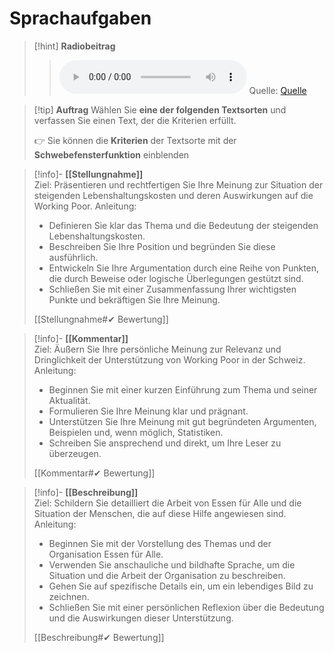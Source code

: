 # Sprachaufgaben

>[!hint] **Radiobeitrag**
>><audio controls><source src="{audiolink}"></audio>
>>Quelle: [Quelle]({url})

>[!tip] **Auftrag**
>Wählen Sie **eine der folgenden Textsorten** und verfassen Sie einen Text, der die Kriterien erfüllt.
>
>👉 Sie können die **Kriterien** der Textsorte mit der **Schwebefensterfunktion** einblenden

>[!info]- **[[Stellungnahme]]**  
>Ziel: Präsentieren und rechtfertigen Sie Ihre Meinung zur Situation der steigenden Lebenshaltungskosten und deren Auswirkungen auf die Working Poor.
>Anleitung:
> - Definieren Sie klar das Thema und die Bedeutung der steigenden Lebenshaltungskosten.
> - Beschreiben Sie Ihre Position und begründen Sie diese ausführlich.
> - Entwickeln Sie Ihre Argumentation durch eine Reihe von Punkten, die durch Beweise oder logische Überlegungen gestützt sind.
> - Schließen Sie mit einer Zusammenfassung Ihrer wichtigsten Punkte und bekräftigen Sie Ihre Meinung.
>
>[[Stellungnahme#✔ Bewertung]]

>[!info]- **[[Kommentar]]**  
>Ziel: Äußern Sie Ihre persönliche Meinung zur Relevanz und Dringlichkeit der Unterstützung von Working Poor in der Schweiz.
>Anleitung:
> - Beginnen Sie mit einer kurzen Einführung zum Thema und seiner Aktualität.
> - Formulieren Sie Ihre Meinung klar und prägnant.
> - Unterstützen Sie Ihre Meinung mit gut begründeten Argumenten, Beispielen und, wenn möglich, Statistiken.
> - Schreiben Sie ansprechend und direkt, um Ihre Leser zu überzeugen.
>
>[[Kommentar#✔ Bewertung]]

>[!info]- **[[Beschreibung]]**  
>Ziel: Schildern Sie detailliert die Arbeit von Essen für Alle und die Situation der Menschen, die auf diese Hilfe angewiesen sind.
>Anleitung:
> - Beginnen Sie mit der Vorstellung des Themas und der Organisation Essen für Alle.
> - Verwenden Sie anschauliche und bildhafte Sprache, um die Situation und die Arbeit der Organisation zu beschreiben.
> - Gehen Sie auf spezifische Details ein, um ein lebendiges Bild zu zeichnen.
> - Schließen Sie mit einer persönlichen Reflexion über die Bedeutung und die Auswirkungen dieser Unterstützung.
>
>[[Beschreibung#✔ Bewertung]]
